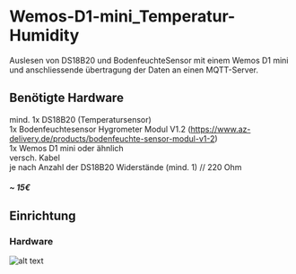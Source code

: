 # Wemos-D1-mini_Temperatur-Humidity
Auslesen von DS18B20 und BodenfeuchteSensor mit einem Wemos D1 mini und anschliessende übertragung der Daten an einen MQTT-Server.

## Benötigte Hardware
mind. 1x DS18B20 (Temperatursensor)
<br>
1x Bodenfeuchtesensor Hygrometer Modul V1.2 (https://www.az-delivery.de/products/bodenfeuchte-sensor-modul-v1-2)
<br>
1x Wemos D1 mini oder ähnlich
<br>
versch. Kabel
<br>
je nach Anzahl der DS18B20 Widerstände (mind. 1) // 220 Ohm
<h5>~ 15€</h5>


## Einrichtung

### Hardware

![alt text](https://user-images.githubusercontent.com/42981810/113784088-179a9680-9735-11eb-85a6-e79a50098a5c.png)
